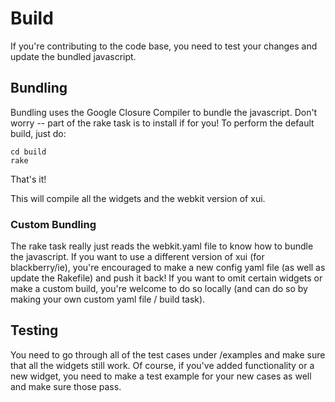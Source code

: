 # Build #

If you're contributing to the code base, you need to test your changes and update the bundled javascript.

## Bundling ##

Bundling uses the Google Closure Compiler to bundle the javascript. Don't worry -- part of the rake task is to install if for you! To perform the default build, just do:

    cd build
    rake

That's it!

This will compile all the widgets and the webkit version of xui.

### Custom Bundling ###

The rake task really just reads the webkit.yaml file to know how to bundle the javascript. If you want to use a different version of xui (for blackberry/ie), you're encouraged to make a new config yaml file (as well as update the Rakefile) and push it back! If you want to omit certain widgets or make a custom build, you're welcome to do so locally (and can do so by making your own custom yaml file / build task).

## Testing ##

You need to go through all of the test cases under /examples and make sure that all the widgets still work. Of course, if you've added functionality or a new widget, you need to make a test example for your new cases as well and make sure those pass.

